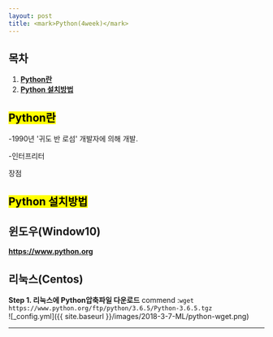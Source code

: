 ```yaml
---
layout: post
title: <mark>Python(4week)</mark>
---
```

<h2>목차</h2>
<div class="well">
<ol>
  <li><a href = "#step1"><b>Python란</b></a></li>
  <li><a href = "#install"><b>Python 설치방법</b></a></li>
</ol>
</div>


<h2 id = "introduce"><mark>Python란</mark></h2>
<div class="well well-sm">
 -1990년 '귀도 반 로섬' 개발자에 의해 개발.

 -인터프리터

장점
</div>


<h2 id = "install"><mark>Python 설치방법</mark></h2>

<h2>윈도우(Window10)</h2>

<div class="well well-sm">
<b><a href = https://www.python.org>https://www.python.org</a></b>
</div>

<h2>리눅스(Centos)</h2>

<div class="well well-sm">
<b>Step 1. 리눅스에 Python압축파일 다운로드</b>
commend :<code class="highlighter-rouge">wget https://www.python.org/ftp/python/3.6.5/Python-3.6.5.tgz</code>
</div>
![_config.yml]({{ site.baseurl }}/images/2018-3-7-ML/python-wget.png)
<hr><br>
